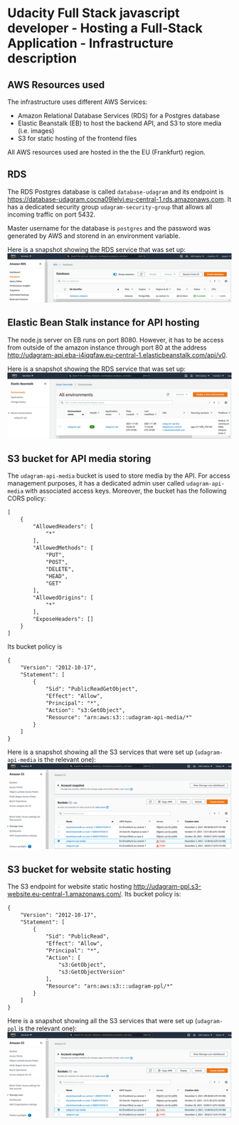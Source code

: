 # Udacity Full Stack javascript developer - Hosting a Full-Stack Application - Infrastructure description

## AWS Resources used

The infrastructure uses different AWS Services:
  * Amazon Relational Database Services (RDS) for a Postgres database
  * Elastic Beanstalk (EB) to host the backend API, and S3 to store media (i.e. images)
  * S3 for static hosting of the frontend files

All AWS resources used are hosted in the the EU (Frankfurt) region.

## RDS

The RDS Postgres database is called `database-udagram` and its endpoint is https://database-udagram.cocna09lelvj.eu-central-1.rds.amazonaws.com.
It has a dedicated security group `udagram-security-group` that allows all incoming traffic on port 5432.

Master username for the database is `postgres` and the password was generated by AWS and storend in an environment variable.

Here is a snapshot showing the RDS service that was set up:
![alt text](https://github.com/PaulPloumhans/fullstack-app-deployment/blob/master/docs/RDS_service.png "RDS set up")

## Elastic Bean Stalk instance for API hosting

The node.js server on EB runs on port 8080. However, it has to be access from outside of the amazon instance through port 80 at the address http://udagram-api.eba-i4iqqfaw.eu-central-1.elasticbeanstalk.com/api/v0.

Here is a snapshot showing the RDS service that was set up:
![alt text](https://github.com/PaulPloumhans/fullstack-app-deployment/blob/master/docs/EBS_service.png "EBS set up")

## S3 bucket for API media storing

The `udagram-api-media` bucket is used to store media by the API. For access management purposes, it has a dedicated admin user called `udagram-api-media` with associated access keys. Moreover, the bucket has the following CORS policy:
```
[
    {
        "AllowedHeaders": [
            "*"
        ],
        "AllowedMethods": [
            "PUT",
            "POST",
            "DELETE",
            "HEAD",
            "GET"
        ],
        "AllowedOrigins": [
            "*"
        ],
        "ExposeHeaders": []
    }
]
```

Its bucket policy is
```
{
    "Version": "2012-10-17",
    "Statement": [
        {
            "Sid": "PublicReadGetObject",
            "Effect": "Allow",
            "Principal": "*",
            "Action": "s3:GetObject",
            "Resource": "arn:aws:s3:::udagram-api-media/*"
        }
    ]
}
```

Here is a snapshot showing all the S3 services that were set up (`udagram-api-media` is the relevant one):
![alt text](https://github.com/PaulPloumhans/fullstack-app-deployment/blob/master/docs/S3_service.png "S3 set up")

## S3 bucket for website static hosting

The S3 endpoint for website static hosting http://udagram-ppl.s3-website.eu-central-1.amazonaws.com/. Its bucket policy is:
```
{
    "Version": "2012-10-17",
    "Statement": [
        {
            "Sid": "PublicRead",
            "Effect": "Allow",
            "Principal": "*",
            "Action": [
                "s3:GetObject",
                "s3:GetObjectVersion"
            ],
            "Resource": "arn:aws:s3:::udagram-ppl/*"
        }
    ]
}
```

Here is a snapshot showing all the S3 services that were set up (`udagram-ppl` is the relevant one):
![alt text](https://github.com/PaulPloumhans/fullstack-app-deployment/blob/master/docs/S3_service.png "S3 set up")
